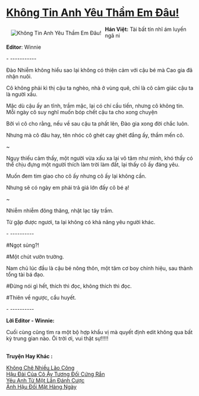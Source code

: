 <a href="https://utruyen.com/khong-tin-anh-yeu-tham-em-dau/25355/" title="Không Tin Anh Yêu Thầm Em Đâu!"><h1>Không Tin Anh Yêu Thầm Em Đâu!</h1></a><div style="display:table"><img align="right" style="float: left; padding: 10px;" src="https://utruyen.com/images/story/200x260/khong-tin-anh-yeu-tham-em-dau.jpg" alt="Không Tin Anh Yêu Thầm Em Đâu!"><b>Hán Việt:</b> Tài bất tín nhĩ ám luyến ngã ni<p></p><b>Editor</b>: Winnie <p></p>- -----------<p></p>Đào Nhiễm không hiểu sao lại không có thiện cảm với cậu bé mà Cao gia đã nhận nuôi.<p></p>Cô không phải kì thị cậu ta nghèo, nhà ở vùng quê, chỉ là cô cảm giác cậu ta là người xấu.<p></p>Mặc dù cậu ấy an tĩnh, trầm mặc, lại có chí cầu tiến, nhưng cô không tin. Mỗi ngày cô suy nghĩ muốn bóp chết cậu ta cho xong chuyện<p></p>Bởi vì cô cho rằng, nếu về sau cậu ta phất lên, Đào gia xong đời chắc luôn. <p></p>Nhưng mà cô đâu hay, tên nhóc cô ghét cay ghét đắng ấy, thầm mến cô. <p></p>~<p></p>Ngụy thiếu cảm thấy, một người vừa xấu xa lại vô tâm như mình, khó thấy có thể chịu đựng một người thích làm trời làm đất, lại thấy cô ấy đáng yêu. <p></p>Muốn đem tim giao cho cô ấy nhưng cô ấy lại không cần.<p></p>Nhưng sẽ có ngày em phải trả giá lớn đấy cô bé ạ!<p></p>~<p></p>Nhiễm nhiễm đông thăng, nhật lạc tây trầm.<p></p>Từ gặp được ngươi, ta lại không có khả năng yêu người khác.<p></p>- ----------<p></p>#Ngọt sủng?!<p></p>#Một chút vườn trường.<p></p>Nam chủ lúc đầu là cậu bé nông thôn, một tâm cơ boy chính hiệu, sau thành tổng tài bá đạo. <p></p>#Đừng nói gì hết, thích thì đọc, không thích thì đọc. <p></p>#Thiên về ngược, cẩu huyết. <p></p>- ----------<p></p><b>Lời Editor - Winnie:</b><p></p>Cuối cùng cũng tìm ra một bộ hợp khẩu vị mà quyết định edit không qua bất kỳ trung gian nào. Ôi trời ơi, vui thật sự!!!!!</div><p><br><b>Truyện Hay Khác :</b></p><a href="https://utruyen.com/khong-che-nhieu-lao-cong/19203/" alt="Không Chê Nhiều Lão Công">Không Chê Nhiều Lão Công</a><br/><a href="https://github.com/mlquan/truyenhay/tree/master/truyenhay/24766/" alt="Hậu Đài Của Cô Ấy Tương Đối Cứng Rắn">Hậu Đài Của Cô Ấy Tương Đối Cứng Rắn</a><br/><a href="https://github.com/quanluxury/ngontinh_sac/tree/master/truyenhay/18291/" alt="Yêu Anh Từ Một Lần Đánh Cược">Yêu Anh Từ Một Lần Đánh Cược</a><br/><a href="https://github.com/quanluxury/truyenhot/tree/master/truyenhay/16050/" alt="Ảnh Hậu Đối Mặt Hàng Ngày">Ảnh Hậu Đối Mặt Hàng Ngày</a><br/>